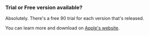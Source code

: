 ### Trial or Free version available?

Absolutely. There's a free 90 trial for each version that's released.

You can learn more and download on [Apple's website](https://www.apple.com/au/final-cut-pro/trial/).
